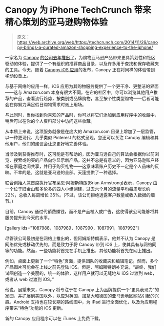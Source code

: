 # Canopy 为 iPhone TechCrunch 带来精心策划的亚马逊购物体验

> 原文：<https://web.archive.org/web/https://techcrunch.com/2014/11/26/canopy-brings-a-curated-amazon-shopping-experience-to-the-iphone/>

一家名为 [Canopy](https://web.archive.org/web/20230213011033/http://canopy.co/) [的公司去年推出了](https://web.archive.org/web/20230213011033/https://techcrunch.com/2013/07/31/canopy-launches-to-make-amazon-shopping-more-social-shareable-and-beautiful/)，为购物亚马逊产品带来更具策划性和社区驱动的体验，提供了一个有组织的推荐商品目录，以及许多用于查找和保存收藏夹的工具。今天，随着 [Canopy iOS 应用](https://web.archive.org/web/20230213011033/https://itunes.apple.com/us/app/canopy-curated-shop-for-amazon/id927695605?mt=8)的发布，Canopy 正在将同样的体验带到移动设备上。

与基于网络的应用一样，iOS 应用为其购物服务提供了一个更干净、更整洁的界面——这与 Amazon.com 本身有很大不同。在它的社区中，你可以浏览其他用户推荐的产品，查看流行趋势，按类别或品牌购物，甚至按个性类型购物——后者可能会在你努力满足假日购物需求时派上用场。

与此同时，当你找到你喜欢的产品时，你可以将它们添加到应用程序中的收藏中，稍后可以在你的个人资料部分中访问这些收藏。

从本质上来说，这项服务就像是在庞大的 Amazon.com 目录上增加了一层监管，以一种更现代、几乎类似 Pinterest 的格式呈现。您还可以关注 Canopy 编辑和其他用户，他们的建议会让您更好地完善体验。

当涉及到获得推荐时，这可能是有帮助的，因为亚马逊自己的算法会根据你以前浏览、搜索或购买的产品向你显示新产品。这并不总是有意义的，因为亚马逊账户经常在家庭之间共享，并用于购买礼物——这意味着账户历史不一定是个人品味的反映。不幸的是，这就是亚马逊的全部。天篷提供了一种选择。

联合创始人兼首席执行官布莱恩·阿姆斯特朗(Brian Armstrong)表示，Canopy 由一个位于旧金山和多伦多的四人小组创建，过去六个月的流量平均每周增长约 22%，总收入每周增长 35%。(不过，该公司拒绝透露客户数量或收入数据的细节。)

目前，Canopy 通过代销费赚钱，而不是产品植入或广告，这使得该公司能够将其服务提升到今天的水平。

[gallery ids="1087988，1087989，1087990，1087991，1087992"]

尽管该公司最初是在网络上推出的，但阿姆斯特朗表示，他并不认为 Canopy 是网络优先或移动优先的，而是致力于将 Canopy 带到 iOS 上，使其具有与网络同等的功能。然而，一些功能将首先在手机上推出，其他功能将首先在网上推出。

例如，桌面上更新了一个“特色”页面，提供团队的收藏夹和编辑笔记。然而，多个产品图片可能会在上线之前先登陆 iOS。但是，阿姆斯特朗补充说，“最终，我们试图创造一个美丽的，统一的体验，这样用户就可以无缝地从 iOS 过渡到 web，或者从 web 过渡到 iOS。”

他说，展望未来，Canopy 将专注于在 Canopy 上为品牌提供一个“更具表现力”的家园，并扩展到美国以外，以应对英国、加拿大和德国的亚马逊地区网站引起的兴趣。Android 支持也在较长期的路线图中，为 iPad 进行全面优化，以及为应用程序带来“特色”功能的 iOS 更新。

新的 Canopy 应用程序可以在 iTunes 上免费下载。